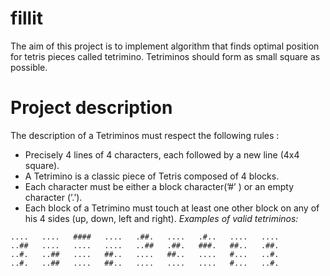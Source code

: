 # fillit
The aim of this project is to implement algorithm that finds optimal position for tetris pieces called tetrimino. Tetriminos should form as small square as possible.
# Project description
The description of a Tetriminos must respect the following rules :
- Precisely 4 lines of 4 characters, each followed by a new line (4x4 square).
- A Tetrimino is a classic piece of Tetris composed of 4 blocks.
- Each character must be either a block character(’#’ ) or an empty character (’.’).
- Each block of a Tetrimino must touch at least one other block on any of his 4 sides (up, down, left and right).
*Examples of valid tetriminos:*
```
....   ....   ####   ....   .##.   ....   .#..   ....   ....
..##   ....   ....   ....   ..##   .##.   ###.   ##..   .##.
..#.   ..##   ....   ##..   ....   ##..   ....   #...   ..#.
..#.   ..##   ....   ##..   ....   ....   ....   #...   ..#.

```
